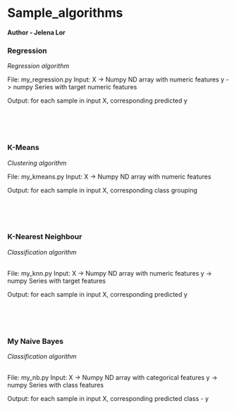 # Sample_algorithms

**Author - Jelena Lor**


### Regression 
*Regression algorithm*

File: my_regression.py
Input: 
X -> Numpy ND array with numeric features
y -> numpy Series with target numeric features

Output:
for each sample in input X, corresponding predicted y

<br>
<br>
<br>

### K-Means
*Clustering algorithm*

File: my_kmeans.py
Input: 
X -> Numpy ND array with numeric features

Output:
for each sample in input X, corresponding class grouping

<br>
<br>
<br>

### K-Nearest Neighbour
*Classification algorithm* <br>
<br>

File: my_knn.py
Input: 
X -> Numpy ND array with numeric features
y -> numpy Series with target features

Output:
for each sample in input X, corresponding predicted y

<br>
<br>
<br>

### My Naive Bayes
*Classification algorithm* <br>
<br>

File: my_nb.py
Input: 
X -> Numpy ND array with categorical features
y -> numpy Series with class features

Output:
for each sample in input X, corresponding predicted class - y
